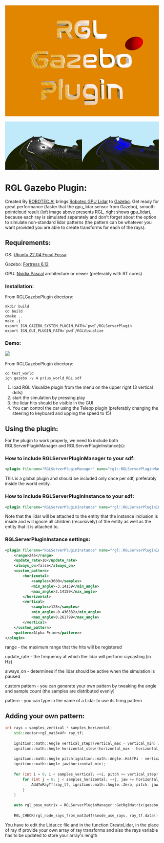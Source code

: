 ![](docs/images/RGLGazeboPlugin_logo.png)

![](docs/images/RGL_vs_built_in_lidar.png)

# RGL Gazebo Plugin:

Created By [ROBOTEC.AI](https://robotec.ai/) brings [Robotec GPU Lidar](https://github.com/RobotecAI/RobotecGPULidar) to [Gazebo](https://gazebosim.org/home). Get ready for great performance (faster that the gpu_lidar sensor from Gazebo),
smooth pointcloud result (left image above presents RGL, right shows gpu_lidar), because each ray is simulated separately and don't forget about the option to simulate non-standard lidar patterns 
(the pattern can be whatever you want provided you are able to create transforms for each of the rays).

## Requirements:

OS: [Ubuntu 22.04 Focal Fossa](https://releases.ubuntu.com/20.04.5/?_ga=2.210010709.1162335333.1667845331-1529863968.1667845331)

Gazebo: [Fortress 6.12](https://gazebosim.org/docs/fortress/install)

GPU: [Nvidia Pascal](https://en.wikipedia.org/wiki/Pascal_(microarchitecture)) architecture or newer (preferably with RT cores)

### Installation:
From RGLGazeboPlugin directory:

```shell
mkdir build
cd build
cmake ..
make -j
export IGN_GAZEBO_SYSTEM_PLUGIN_PATH=`pwd`/RGLServerPlugin
export IGN_GUI_PLUGIN_PATH=`pwd`/RGLVisualize
```
### Demo:

![](docs/videos/prius.gif)

From RGLGazeboPlugin directory:
```shell
cd test_world
ign gazebo -v 4 prius_world_RGL.sdf
```

1. load RGL Visualize plugin from the menu on the upper right (3 vertical dots)
2. start the simulation by pressing play
3. the lidar hits should be visible in the GUI
4. You can control the car using the Teleop plugin (preferably changing the steering to keyboard and upping the speed to 15)

## Using the plugin:

For the plugin to work properly, we need to include both RGLServerPluginManager and RGLServerPluginInstance(s):

### How to include RGLServerPluginManager to your sdf:
```xml
<plugin filename="RGLServerPluginManager" name="rgl::RGLServerPluginManager"></plugin>
```
This is a global plugin and should be included only once per sdf, preferably inside the world entity. 
### How to include RGLServerPluginInstance to your sdf:
```xml
<plugin filename="RGLServerPluginInstance" name="rgl::RGLServerPluginInstance"></plugin>
```
Note that the lidar will be attached to the entity that the instance inclusion is inside and will ignore all children (recursively) of the entity as well as the entity that it is attached to.
### RGLServerPluginInstance settings:
```xml
<plugin filename="RGLServerPluginInstance" name="rgl::RGLServerPluginInstance">
    <range>245</range>
    <update_rate>10</update_rate>
    <always_on>false</always_on>
    <custom_pattern>
        <horizontal>
            <samples>3600</samples>
            <min_angle>-3.14159</min_angle>
            <max_angle>3.14159</max_angle>
        </horizontal>
        <vertical>
            <samples>128</samples>
            <min_angle>-0.436332</min_angle>
            <max_angle>0.261799</max_angle>
        </vertical>
    </custom_pattern>
    <pattern>Alpha Prime</pattern>>
</plugin>
```
range - the maximum range that the hits will be registered

update_rate - the frequency at which the lidar will perform raycasting (in Hz)

always_on - determines if the lidar should be active when the simulation is paused

custom pattern - you can generate your own pattern by tweaking the angle and sample count (the samples are distributed evenly)

pattern - you can type in the name of a Lidar to use its firing pattern

## Adding your own pattern:
```c++
int rays = samples_vertical * samples_horizontal;
    std::vector<rgl_mat3x4f> ray_tf;

    ignition::math::Angle vertical_step((vertical_max - vertical_min) / static_cast<double>(samples_vertical));
    ignition::math::Angle horizontal_step((horizontal_max - horizontal_min) / static_cast<double>(samples_horizontal));

    ignition::math::Angle pitch(ignition::math::Angle::HalfPi - vertical_max);
    ignition::math::Angle jaw(horizontal_min);

    for (int i = 0; i < samples_vertical; ++i, pitch += vertical_step) {
        for (int j = 0; j < samples_horizontal; ++j, jaw += horizontal_step) {
            AddToRayTf(ray_tf, ignition::math::Angle::Zero, pitch, jaw);
        }
    }

    auto rgl_pose_matrix = RGLServerPluginManager::GetRglMatrix(gazebo_lidar, ecm);

    RGL_CHECK(rgl_node_rays_from_mat3x4f(&node_use_rays, ray_tf.data(), rays));
```
You have to edit the Lidar.cc file and in the function CreateLidar, in the place of ray_tf provide your own array of ray transforms and also the rays variable has to be updated to store your array's length.